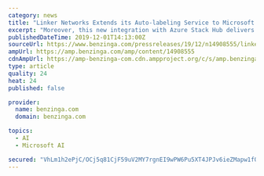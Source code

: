 ```yaml
---
category: news
title: "Linker Networks Extends its Auto-labeling Service to Microsoft Azure Stack Hub to Empower a New Generation of Customer Experiences"
excerpt: "Moreover, this new integration with Azure Stack Hub delivers an end-to-end solution ... \"We at Linker see Auto-labeling dataset processing plays an essential part of AI machine learning development. Our goal is to provide end-to-end AI solution for various ..."
publishedDateTime: 2019-12-01T14:13:00Z
sourceUrl: https://www.benzinga.com/pressreleases/19/12/n14908555/linker-networks-extends-its-auto-labeling-service-to-microsoft-azure-stack-hub-to-empower-a-new-ge
ampUrl: https://amp.benzinga.com/amp/content/14908555
cdnAmpUrl: https://amp-benzinga-com.cdn.ampproject.org/c/s/amp.benzinga.com/amp/content/14908555
type: article
quality: 24
heat: 24
published: false

provider:
  name: benzinga.com
  domain: benzinga.com

topics:
  - AI
  - Microsoft AI

secured: "VhLm1h2ePjC/OCj5q81CjF59uV2MY7rgnEI9wPW6Pu5XT4JPJv6ieZMapw1fOwGBF/RefBpNYqZuN9bDcCwsc3B6oB0LZTvz6fdHUtKIdjM+r/FUs/sJwSbji0CV2P2/F8DubDks4I1krESRGH3vE6KlX/2hQ0Q+CEZaeKmrH82+3p0fuaXCecFXthD9w0vZq39NZ5dELX+PWDbErO0ra/Hfyy5+P4Tjnchu+RXCbf3hkmhmKOX49Ft1J5FP42o7EvZ5qi7101OyZJ28s5Kebg==;DOoDLrOBGk/oRrC+cFLBvg=="
---
```


